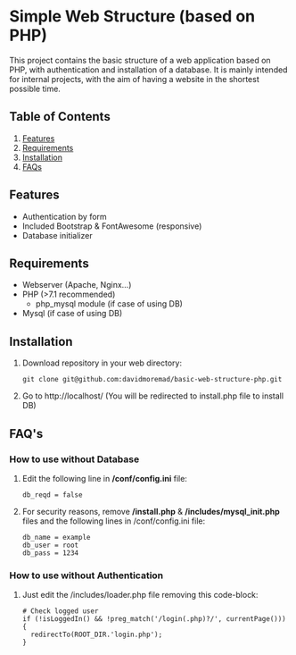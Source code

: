 # Simple Web Structure (based on PHP)

This project contains the basic structure of a web application based on PHP,
with authentication and installation of a database. It is mainly intended for internal projects,
with the aim of having a website in the shortest possible time.

## Table of Contents

1. [Features](#features)
2. [Requirements](#requirements)
3. [Installation](#installation)
4. [FAQs](#faqs)


## Features
* Authentication by form
* Included Bootstrap & FontAwesome (responsive)
* Database initializer

## Requirements
* Webserver (Apache, Nginx...)
* PHP (>7.1 recommended)
    * php_mysql module (if case of using DB)
* Mysql (if case of using DB)

## Installation
1. Download repository in your web directory:
    ```
    git clone git@github.com:davidmoremad/basic-web-structure-php.git
    ```
2. Go to http://localhost/ (You will be redirected to install.php file to install DB)


## FAQ's

### How to use without Database
1. Edit the following line in **/conf/config.ini** file:
    ```
    db_reqd = false
    ```

2. For security reasons, remove **/install.php** & **/includes/mysql_init.php** files and the following lines in /conf/config.ini file:
    ```
    db_name = example
    db_user = root
    db_pass = 1234
    ```
### How to use without Authentication
1. Just edit the /includes/loader.php file removing this code-block:
    ```
    # Check logged user
    if (!isLoggedIn() && !preg_match('/login(.php)?/', currentPage())) {
      redirectTo(ROOT_DIR.'login.php');
    }
    ```
